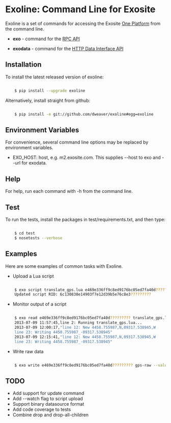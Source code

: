 Exoline: Command Line for Exosite
=================================

Exoline is a set of commands for accessing the Exosite [One Platform](http://exosite.com/products/onep) from the command line.

- **exo** - command for the [RPC API](http://developers.exosite.com/display/OP/Remote+Procedure+Call+API)

- **exodata** - command for the [HTTP Data Interface API](http://developers.exosite.com/display/OP/HTTP+Data+Interface+API)


Installation 
------------

To install the latest released version of exoline:

```bash

    $ pip install --upgrade exoline

```

Alternatively, install straight from github:

```bash

    $ pip install -e git://github.com/dweaver/exoline#egg=exoline

```


Environment Variables
---------------------

For convenience, several command line options may be replaced by environment variables.

* EXO\_HOST: host, e.g. m2.exosite.com. This supplies --host to exo and --url for exodata.


Help 
----

For help, run each command with -h from the command line.


Test
----

To run the tests, install the packages in test/requirements.txt, and then type:

```bash

    $ cd test
    $ nosetests --verbose

```

Examples
--------

Here are some examples of common tasks with Exoline.

* Upload a Lua script

```bash

    $ exo script translate_gps.lua e469e336ff9c8ed9176bc05ed7fa40d?????????     
    Updated script RID: 6c130838e14903f7e12d39b5e76c8e3?????????

```

* Monitor output of a script

```bash

    $ exo read e469e336ff9c8ed9176bc05ed7fa40d????????? translate_gps.lua --follow 
    2013-07-09 11:57:45,line 2: Running translate_gps.lua...
    2013-07-09 12:00:17,"line 12: New 4458.755987,N,09317.538945,W
    line 23: Writing 4458.755987_-09317.538945"
    2013-07-09 12:15:41,"line 12: New 4458.755987,N,09317.538945,W
    line 23: Writing 4458.755987_-09317.538945"

```

* Write raw data

```bash

    $ exo write e469e336ff9c8ed9176bc05ed7fa40d????????? gps-raw --value=4458.755987,N,09317.538945,W

```



TODO
----

- Add support for update command 
- Add --watch flag to script upload
- Support binary datasource format
- Add code coverage to tests
- Combine drop and drop-all-children
